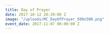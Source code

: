```yaml
---
title: Day of Prayer
date: 2017-10-12 20:39:00 Z
image: "/uploads/MC_DayOfPrayer_500x500.png"
event_date: 2017-11-07 00:00:00 Z
---
```


